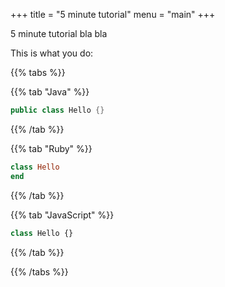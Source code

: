 +++
title = "5 minute tutorial"
menu = "main"
+++

5 minute tutorial bla bla

This is what you do:

{{% tabs %}}

{{% tab "Java" %}}
```java
public class Hello {}
```
{{% /tab %}}

{{% tab "Ruby" %}}
```ruby
class Hello
end
```
{{% /tab %}}

{{% tab "JavaScript" %}}
```javascript
class Hello {}
```
{{% /tab %}}

{{% /tabs %}}

